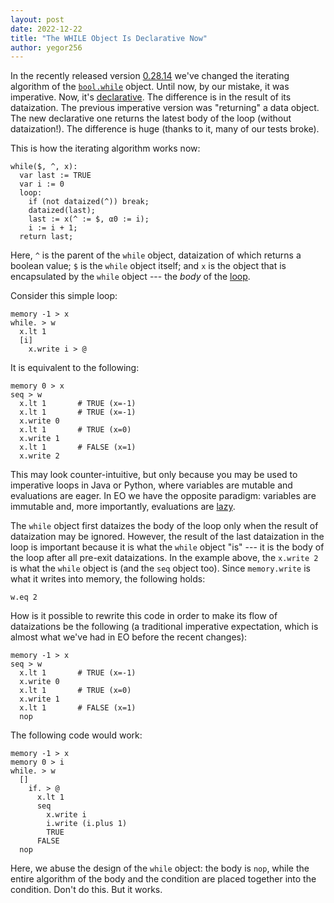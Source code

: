 ```yaml
---
layout: post
date: 2022-12-22
title: "The WHILE Object Is Declarative Now"
author: yegor256
---
```


In the recently released version [0.28.14](https://github.com/objectionary/eo/releases/tag/0.28.14)
we've changed the iterating algorithm of the
[`bool.while`](https://github.com/objectionary/home/blob/0.28.14/objects/org/eolang/bool.eo#L51-L56)
object. Until now,
by our mistake, it was imperative. Now, it's
[declarative](https://en.wikipedia.org/wiki/Declarative_programming).
The difference is in the result of its dataization.
The previous imperative version was "returning" a data object.
The new declarative one returns the latest body of the loop (without dataization!).
The difference is huge (thanks to it, many of our tests broke).

<!--more-->

This is how the iterating algorithm works now:

```
while($, ^, x):
  var last := TRUE
  var i := 0
  loop:
    if (not dataized(^)) break;
    dataized(last);
    last := x(^ := $, α0 := i);
    i := i + 1;
  return last;
```

Here, `^` is the parent of the `while` object, dataization of which returns a boolean value;
`$` is the `while` object itself;
and `x` is the object that is encapsulated
by the `while` object --- the _body_ of the [loop](https://en.wikipedia.org/wiki/For_loop).

Consider this simple loop:

```
memory -1 > x
while. > w
  x.lt 1
  [i]
    x.write i > @
```

It is equivalent to the following:

```
memory 0 > x
seq > w
  x.lt 1       # TRUE (x=-1)
  x.lt 1       # TRUE (x=-1)
  x.write 0
  x.lt 1       # TRUE (x=0)
  x.write 1
  x.lt 1       # FALSE (x=1)
  x.write 2
```

This may look counter-intuitive, but only because you may be used to imperative
loops in Java or Python, where variables are mutable and evaluations are eager.
In EO we have the opposite paradigm: variables are immutable and, more importantly,
evaluations are [lazy](https://en.wikipedia.org/wiki/Lazy_evaluation).

The `while` object first dataizes the body of the loop only when the result
of dataization may be ignored. However, the result of the last dataization in the loop
is important because it is what the `while` object "is" --- it is the body
of the loop after all pre-exit dataizations. In the example above, the `x.write 2` is
what the `while` object is (and the `seq` object too). Since `memory.write` is
what it writes into memory, the following holds:

```
w.eq 2
```

How is it possible to rewrite this code in order to make its flow of dataizations
be the following (a traditional imperative expectation, which is almost what we've had in EO before
the recent changes):

```
memory -1 > x
seq > w
  x.lt 1       # TRUE (x=-1)
  x.write 0
  x.lt 1       # TRUE (x=0)
  x.write 1
  x.lt 1       # FALSE (x=1)
  nop
```

The following code would work:

```
memory -1 > x
memory 0 > i
while. > w
  []
    if. > @
      x.lt 1
      seq
        x.write i
        i.write (i.plus 1)
        TRUE
      FALSE
  nop
```

Here, we abuse the design of the `while` object: the body is `nop`, while the
entire algorithm of the body and the condition are placed together into the
condition. Don't do this. But it works.
